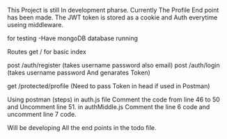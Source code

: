 This Project is still In development pharse.
Currently The Profile End point has been made.
The JWT token is stored as a cookie and Auth everytime useing middleware.

for testing
-Have mongoDB database running

Routes
get  /  for basic index

post /auth/register (takes username password also email)
post /auth/login (takes username password And genarates Token)

get  /protected/profile (Need to pass Token in head if used in Postman)

Using postman (steps)
in auth.js file Comment the code from line 46 to 50 and Uncomment line 51.
in authMiddle.js Comment the line 6 code and uncomment line 7 code.

Will be developing All the end points in the todo file.
